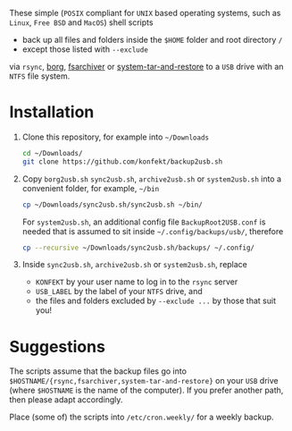 These simple (`POSIX` compliant for `UNIX` based operating systems, such as `Linux`, `Free BSD` and `MacOS`) shell scripts

- back up all files and folders inside the `$HOME` folder and root directory `/`
- except those listed with `--exclude`

via `rsync`, [borg](https://borgbackup.readthedocs.io/en/stable/quickstart.html), [fsarchiver](http://www.fsarchiver.org/QuickStart) or [system-tar-and-restore](https://linoxide.com/linux-how-to/system-tar-restore-bash-script-linux-backup/) to a `USB` drive with an `NTFS` file system.

# Installation

1. Clone this repository, for example into `~/Downloads`
    ```sh
    cd ~/Downloads/
    git clone https://github.com/konfekt/backup2usb.sh
    ````
0. Copy `borg2usb.sh` `sync2usb.sh`, `archive2usb.sh` or `system2usb.sh` into a convenient folder, for example, `~/bin`
    ```sh
    cp ~/Downloads/sync2usb.sh/sync2usb.sh ~/bin/
    ```

    For `system2usb.sh`, an additional config file `BackupRoot2USB.conf` is needed that is assumed to sit inside `~/.config/backups/usb/`, therefore
    ```sh
    cp --recursive ~/Downloads/sync2usb.sh/backups/ ~/.config/
    ```

0. Inside `sync2usb.sh`, `archive2usb.sh` or `system2usb.sh`, replace

    - `KONFEKT` by your user name to log in to the `rsync` server
    - `USB_LABEL` by the label of your `NTFS` drive, and
    - the files and folders excluded by `--exclude ...` by those that suit you!

# Suggestions

The scripts assume that the backup files go into `$HOSTNAME/{rsync,fsarchiver,system-tar-and-restore}`  on your `USB` drive (where `$HOSTNAME` is the name of the computer).
If you prefer another path, then please adapt accordingly.

Place (some of) the scripts into `/etc/cron.weekly/` for a weekly backup.
